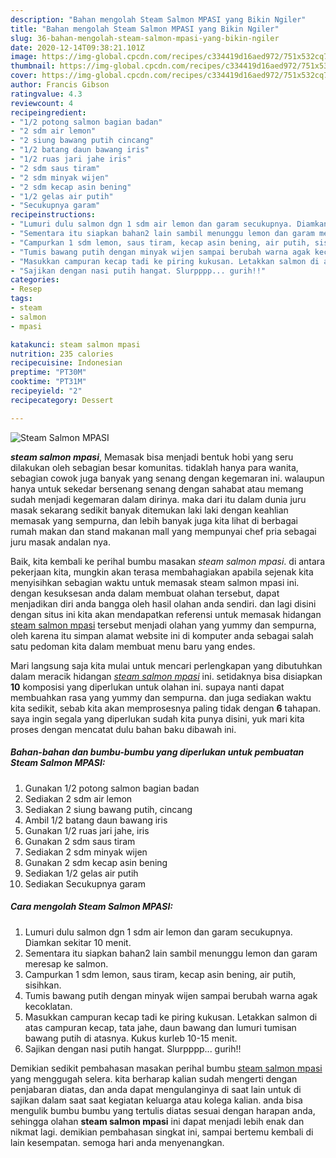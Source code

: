 ```yaml
---
description: "Bahan mengolah Steam Salmon MPASI yang Bikin Ngiler"
title: "Bahan mengolah Steam Salmon MPASI yang Bikin Ngiler"
slug: 36-bahan-mengolah-steam-salmon-mpasi-yang-bikin-ngiler
date: 2020-12-14T09:38:21.101Z
image: https://img-global.cpcdn.com/recipes/c334419d16aed972/751x532cq70/steam-salmon-mpasi-foto-resep-utama.jpg
thumbnail: https://img-global.cpcdn.com/recipes/c334419d16aed972/751x532cq70/steam-salmon-mpasi-foto-resep-utama.jpg
cover: https://img-global.cpcdn.com/recipes/c334419d16aed972/751x532cq70/steam-salmon-mpasi-foto-resep-utama.jpg
author: Francis Gibson
ratingvalue: 4.3
reviewcount: 4
recipeingredient:
- "1/2 potong salmon bagian badan"
- "2 sdm air lemon"
- "2 siung bawang putih cincang"
- "1/2 batang daun bawang iris"
- "1/2 ruas jari jahe iris"
- "2 sdm saus tiram"
- "2 sdm minyak wijen"
- "2 sdm kecap asin bening"
- "1/2 gelas air putih"
- "Secukupnya garam"
recipeinstructions:
- "Lumuri dulu salmon dgn 1 sdm air lemon dan garam secukupnya. Diamkan sekitar 10 menit."
- "Sementara itu siapkan bahan2 lain sambil menunggu lemon dan garam meresap ke salmon."
- "Campurkan 1 sdm lemon, saus tiram, kecap asin bening, air putih, sisihkan."
- "Tumis bawang putih dengan minyak wijen sampai berubah warna agak kecoklatan."
- "Masukkan campuran kecap tadi ke piring kukusan. Letakkan salmon di atas campuran kecap, tata jahe, daun bawang dan lumuri tumisan bawang putih di atasnya. Kukus kurleb 10-15 menit."
- "Sajikan dengan nasi putih hangat. Slurpppp... gurih!!"
categories:
- Resep
tags:
- steam
- salmon
- mpasi

katakunci: steam salmon mpasi 
nutrition: 235 calories
recipecuisine: Indonesian
preptime: "PT30M"
cooktime: "PT31M"
recipeyield: "2"
recipecategory: Dessert

---
```



![Steam Salmon MPASI](https://img-global.cpcdn.com/recipes/c334419d16aed972/751x532cq70/steam-salmon-mpasi-foto-resep-utama.jpg)

<b><i>steam salmon mpasi</i></b>, Memasak bisa menjadi bentuk hobi yang seru dilakukan oleh sebagian besar komunitas. tidaklah hanya para wanita, sebagian cowok juga banyak yang senang dengan kegemaran ini. walaupun hanya untuk sekedar bersenang senang dengan sahabat atau memang sudah menjadi kegemaran dalam dirinya. maka dari itu dalam dunia juru masak sekarang sedikit banyak ditemukan laki laki dengan keahlian memasak yang sempurna, dan lebih banyak juga kita lihat di berbagai rumah makan dan stand makanan mall yang mempunyai chef pria sebagai juru masak andalan nya.

Baik, kita kembali ke perihal bumbu masakan <i>steam salmon mpasi</i>. di antara pekerjaan kita, mungkin akan terasa membahagiakan apabila sejenak kita menyisihkan sebagian waktu untuk memasak steam salmon mpasi ini. dengan kesuksesan anda dalam membuat olahan tersebut, dapat menjadikan diri anda bangga oleh hasil olahan anda sendiri. dan lagi disini dengan situs ini kita akan mendapatkan referensi untuk memasak hidangan <u>steam salmon mpasi</u> tersebut menjadi olahan yang yummy dan sempurna, oleh karena itu simpan alamat website ini di komputer anda sebagai salah satu pedoman kita dalam membuat menu baru yang endes.




Mari langsung saja kita mulai untuk mencari perlengkapan yang dibutuhkan dalam meracik hidangan <u><i>steam salmon mpasi</i></u> ini. setidaknya bisa disiapkan <b>10</b> komposisi yang diperlukan untuk olahan ini. supaya nanti dapat membuahkan rasa yang yummy dan sempurna. dan juga sediakan waktu kita sedikit, sebab kita akan memprosesnya paling tidak dengan <b>6</b> tahapan. saya ingin segala yang diperlukan sudah kita punya disini, yuk mari kita proses dengan mencatat dulu bahan baku dibawah ini.

<!--inarticleads1-->

##### Bahan-bahan dan bumbu-bumbu yang diperlukan untuk pembuatan Steam Salmon MPASI:

1. Gunakan 1/2 potong salmon bagian badan
1. Sediakan 2 sdm air lemon
1. Sediakan 2 siung bawang putih, cincang
1. Ambil 1/2 batang daun bawang iris
1. Gunakan 1/2 ruas jari jahe, iris
1. Gunakan 2 sdm saus tiram
1. Sediakan 2 sdm minyak wijen
1. Gunakan 2 sdm kecap asin bening
1. Sediakan 1/2 gelas air putih
1. Sediakan Secukupnya garam




<!--inarticleads2-->

##### Cara mengolah Steam Salmon MPASI:

1. Lumuri dulu salmon dgn 1 sdm air lemon dan garam secukupnya. Diamkan sekitar 10 menit.
1. Sementara itu siapkan bahan2 lain sambil menunggu lemon dan garam meresap ke salmon.
1. Campurkan 1 sdm lemon, saus tiram, kecap asin bening, air putih, sisihkan.
1. Tumis bawang putih dengan minyak wijen sampai berubah warna agak kecoklatan.
1. Masukkan campuran kecap tadi ke piring kukusan. Letakkan salmon di atas campuran kecap, tata jahe, daun bawang dan lumuri tumisan bawang putih di atasnya. Kukus kurleb 10-15 menit.
1. Sajikan dengan nasi putih hangat. Slurpppp... gurih!!




Demikian sedikit pembahasan masakan perihal bumbu <u>steam salmon mpasi</u> yang menggugah selera. kita berharap kalian sudah mengerti dengan penjabaran diatas, dan anda dapat mengulanginya di saat lain untuk di sajikan dalam saat saat kegiatan keluarga atau kolega kalian. anda bisa mengulik bumbu bumbu yang tertulis diatas sesuai dengan harapan anda, sehingga olahan <b>steam salmon mpasi</b> ini dapat menjadi lebih enak dan nikmat lagi. demikian pembahasan singkat ini, sampai bertemu kembali di lain kesempatan. semoga hari anda menyenangkan.
